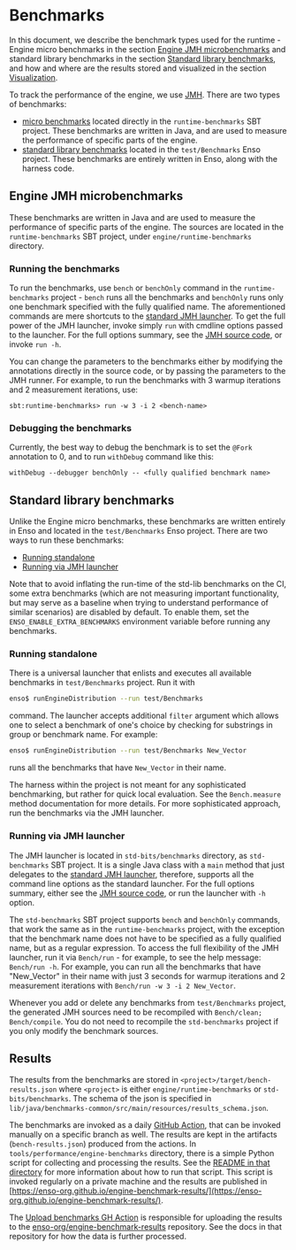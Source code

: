 # Benchmarks

In this document, we describe the benchmark types used for the runtime - Engine
micro benchmarks in the section
[Engine JMH microbenchmarks](#engine-jmh-microbenchmarks) and standard library
benchmarks in the section
[Standard library benchmarks](#standard-library-benchmarks), and how and where
are the results stored and visualized in the section
[Visualization](#visualization).

To track the performance of the engine, we use
[JMH](https://openjdk.org/projects/code-tools/jmh/). There are two types of
benchmarks:

- [micro benchmarks](#engine-jmh-microbenchmarks) located directly in the
  `runtime-benchmarks` SBT project. These benchmarks are written in Java, and
  are used to measure the performance of specific parts of the engine.
- [standard library benchmarks](#standard-library-benchmarks) located in the
  `test/Benchmarks` Enso project. These benchmarks are entirely written in Enso,
  along with the harness code.

## Engine JMH microbenchmarks

These benchmarks are written in Java and are used to measure the performance of
specific parts of the engine. The sources are located in the
`runtime-benchmarks` SBT project, under `engine/runtime-benchmarks` directory.

### Running the benchmarks

To run the benchmarks, use `bench` or `benchOnly` command in the
`runtime-benchmarks` project - `bench` runs all the benchmarks and `benchOnly`
runs only one benchmark specified with the fully qualified name. The
aforementioned commands are mere shortcuts to the
[standard JMH launcher](https://github.com/openjdk/jmh/blob/master/jmh-core/src/main/java/org/openjdk/jmh/Main.java).
To get the full power of the JMH launcher, invoke simply `run` with cmdline
options passed to the launcher. For the full options summary, see the
[JMH source code](https://github.com/openjdk/jmh/blob/master/jmh-core/src/main/java/org/openjdk/jmh/runner/options/CommandLineOptions.java),
or invoke `run -h`.

You can change the parameters to the benchmarks either by modifying the
annotations directly in the source code, or by passing the parameters to the JMH
runner. For example, to run the benchmarks with 3 warmup iterations and 2
measurement iterations, use:

```
sbt:runtime-benchmarks> run -w 3 -i 2 <bench-name>
```

### Debugging the benchmarks

Currently, the best way to debug the benchmark is to set the `@Fork` annotation
to 0, and to run `withDebug` command like this:

```
withDebug --debugger benchOnly -- <fully qualified benchmark name>
```

## Standard library benchmarks

Unlike the Engine micro benchmarks, these benchmarks are written entirely in
Enso and located in the `test/Benchmarks` Enso project. There are two ways to
run these benchmarks:

- [Running standalone](#running-standalone)
- [Running via JMH launcher](#running-via-jmh-launcher)

Note that to avoid inflating the run-time of the std-lib benchmarks on the CI,
some extra benchmarks (which are not measuring important functionality, but may
serve as a baseline when trying to understand performance of similar scenarios)
are disabled by default. To enable them, set the `ENSO_ENABLE_EXTRA_BENCHMARKS`
environment variable before running any benchmarks.

### Running standalone

There is a universal launcher that enlists and executes all available benchmarks
in `test/Benchmarks` project. Run it with

```bash
enso$ runEngineDistribution --run test/Benchmarks
```

command. The launcher accepts additional `filter` argument which allows one to
select a benchmark of one's choice by checking for substrings in group or
benchmark name. For example:

```bash
enso$ runEngineDistribution --run test/Benchmarks New_Vector
```

runs all the benchmarks that have `New_Vector` in their name.

The harness within the project is not meant for any sophisticated benchmarking,
but rather for quick local evaluation. See the `Bench.measure` method
documentation for more details. For more sophisticated approach, run the
benchmarks via the JMH launcher.

### Running via JMH launcher

The JMH launcher is located in `std-bits/benchmarks` directory, as
`std-benchmarks` SBT project. It is a single Java class with a `main` method
that just delegates to the
[standard JMH launcher](https://github.com/openjdk/jmh/blob/master/jmh-core/src/main/java/org/openjdk/jmh/Main.java),
therefore, supports all the command line options as the standard launcher. For
the full options summary, either see the
[JMH source code](https://github.com/openjdk/jmh/blob/master/jmh-core/src/main/java/org/openjdk/jmh/runner/options/CommandLineOptions.java),
or run the launcher with `-h` option.

The `std-benchmarks` SBT project supports `bench` and `benchOnly` commands, that
work the same as in the `runtime-benchmarks` project, with the exception that
the benchmark name does not have to be specified as a fully qualified name, but
as a regular expression. To access the full flexibility of the JMH launcher, run
it via `Bench/run` - for example, to see the help message: `Bench/run -h`. For
example, you can run all the benchmarks that have "New_Vector" in their name
with just 3 seconds for warmup iterations and 2 measurement iterations with
`Bench/run -w 3 -i 2 New_Vector`.

Whenever you add or delete any benchmarks from `test/Benchmarks` project, the
generated JMH sources need to be recompiled with `Bench/clean; Bench/compile`.
You do not need to recompile the `std-benchmarks` project if you only modify the
benchmark sources.

## Results

The results from the benchmarks are stored in
`<project>/target/bench-results.json` where `<project>` is either
`engine/runtime-benchmarks` or `std-bits/benchmarks`. The schema of the json is
specified in
`lib/java/benchmarks-common/src/main/resources/results_schema.json`.

The benchmarks are invoked as a daily
[GitHub Action](https://github.com/enso-org/enso/actions/workflows/benchmark.yml),
that can be invoked manually on a specific branch as well. The results are kept
in the artifacts (`bench-results.json`) produced from the actions. In
`tools/performance/engine-benchmarks` directory, there is a simple Python script
for collecting and processing the results. See the
[README in that directory](../../tools/performance/engine-benchmarks/README.md)
for more information about how to run that script. This script is invoked
regularly on a private machine and the results are published in
[https://enso-org.github.io/engine-benchmark-results/](https://enso-org.github.io/engine-benchmark-results/).

The
[Upload benchmarks GH Action](https://github.com/enso-org/enso/actions/workflows/bench-upload.yml)
is responsible for uploading the results to the
[enso-org/engine-benchmark-results](https://github.com/enso-org/engine-benchmark-results)
repository. See the docs in that repository for how the data is further
processed.

